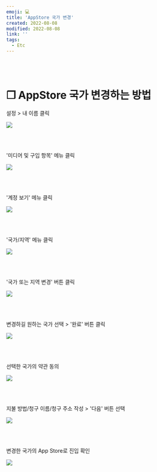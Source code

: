 ```yaml
---
emoji: 💻
title: 'AppStore 국가 변경'
created: 2022-08-08
modified: 2022-08-08
link: ''
tags:
  - Etc
---
```

<br></br>



# **❐ AppStore 국가 변경하는 방법**
설정 > 내 이름 클릭
<div style="max-width:320px">

![](/assets/appstore_country_change2.png)
</div>
<br></br>

'미디어 및 구입 항목' 메뉴 클릭
<div style="max-width:320px">

![](/assets/appstore_country_change3.png)
</div>
<br></br>

'계정 보기' 메뉴 클릭
<div style="max-width:320px">

![](/assets/appstore_country_change4.png)
</div>
<br></br>

'국가/지역' 메뉴 클릭
<div style="max-width:320px">

![](/assets/appstore_country_change5.png)
</div>
<br></br>

'국가 또는 지역 변경' 버튼 클릭
<div style="max-width:320px">

![](/assets/appstore_country_change6.png)
</div>
<br></br>

변경하길 원하는 국가 선택 > '완료' 버튼 클릭
<div style="max-width:320px">

![](/assets/appstore_country_change7.png)
</div>
<br></br>

선택한 국가의 약관 동의
<div style="max-width:320px">

![](/assets/appstore_country_change8.png)
</div>
<br></br>

지불 방법/청구 이름/청구 주소 작성 > '다음' 버튼 선택
<div style="max-width:320px">

![](/assets/appstore_country_change9.png)
</div>
<br></br>

변경한 국가의 App Store로 진입 확인
<div style="max-width:320px">

![](/assets/appstore_country_change10.png)
</div>
<br></br><br></br>
